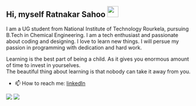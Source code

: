 <h2> Hi, myself Ratnakar Sahoo </a> <img src="https://media.giphy.com/media/26BRqMxBADwpK2a6Q/giphy.gif" width="30"></h2>
  <p> I am a UG student from National Institute of Technology Rourkela, pursuing B.Tech in Chemical Engineering.
  I am a tech enthusiast and passionate about coding and designing. I love to learn new things. I will persue my passion in programming with dedication and hard work.

  Learning is the best part of being a child. As it gives you enormous amount of time to invest in yourselves.
 <br>The beautiful thing about learning is that nobody can take it away from you.</p>

  - 📫 How to reach me: [linkedIn](https://www.linkedin.com/in/ratnakar-sahoo-a78401135/)
<img src="https://github-readme-stats.vercel.app/api?username=ratnakar5938&show_icons=true&count_private=true&theme=radical ">
<img  src="https://github-readme-stats.vercel.app/api/top-langs/?username=ratnakar5938&hide=css,html&theme=tokyonight&layout=compact" />
